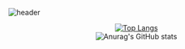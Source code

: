 
![header](https://capsule-render.vercel.app/api?type=Waving&text=JayB202)
<br/>

<div align="center"> 

[![Top Langs](https://github-readme-stats.vercel.app/api/top-langs/?username=JayB202&layout=compact)](https://github.com/anuraghazra/github-readme-stats)
<br/>
![Anurag's GitHub stats](https://github-readme-stats.vercel.app/api?username=JayB202&show_icons=true&theme=radical)
</div>
